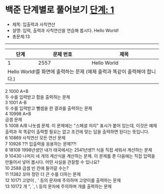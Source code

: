 # 백준 단계별로 풀어보기 [단계: 1](https://www.acmicpc.net/step/1)

- 제목: 입출력과 사칙연산
- 설명: 입력, 출력과 사칙연산을 연습해 봅시다. Hello World!
- 총문제:13
---
<P>
  <table>
    <thead><tr><th>단계</th><th>문제 번호</th><th>제목</th></tr></thead>
    <tbody>
      <tr>
        <td>1</td><td>2557</td><td>Hello World</td>
      </tr>
      <tr><td colspan="3">Hello World!를 화면에 출력하는 문제 (예제 출력과 똑같이 출력해야 합니다.)</td></tr>
    </tbody>
  </table>
          
  2	1000	A+B<br>
  두 수를 입력받고 합을 출력하는 문제<br>
  3	1001	A-B<br>
  두 수를 입력받고 뺄셈을 한 결과를 출력하는 문제<br>
  4	10998	A×B<br>
  곱셈 문제<br>
  5	1008	A/B
  나눗셈 문제. 이 문제에는 "스페셜 저지" 표시가 붙어 있는데, 이것은 예제 출력과 꼭 똑같이 출력할 필요는 없고 조건에 맞는 답을 출력하면 된다는 뜻입니다.		
  6	10869	사칙연산
  모든 연산 문제		
  7	10926	??!
  입출력을 응용하는 문제??!		
  8	18108	1998년생인 내가 태국에서는 2541년생?!
  식을 직접 세워서 계산하는 문제		
  9	10430	나머지
  네 개의 계산식을 계산하는 문제. 이 문제를 푼 다음에는 직접 입력을 만들어서 넣어 봅시다. 어떤 사실을 관찰할 수 있나요?		
  10	2588	곱셈
  빈 칸에 들어갈 수는?		
  11	11382	꼬마 정민
  더 큰 수를 더하는 문제		
  12	10171	고양이
  \, ' 등의 문자에 주의하며 고양이를 출력하는 문제		
  13	10172	개
  ", `, \ 등의 문자에 주의하며 개를 출력하는 문제
</P>
